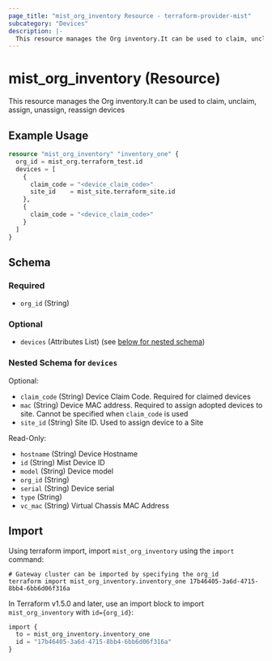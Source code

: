 ```yaml
---
page_title: "mist_org_inventory Resource - terraform-provider-mist"
subcategory: "Devices"
description: |-
  This resource manages the Org inventory.It can be used to claim, unclaim, assign, unassign, reassign devices
---
```


# mist_org_inventory (Resource)

This resource manages the Org inventory.It can be used to claim, unclaim, assign, unassign, reassign devices


## Example Usage

```terraform
resource "mist_org_inventory" "inventory_one" {
  org_id = mist_org.terraform_test.id
  devices = [
    {
      claim_code = "<device_claim_code>"
      site_id    = mist_site.terraform_site.id
    },
    {
      claim_code = "<device_claim_code>"
    }
  ]
}
```

<!-- schema generated by tfplugindocs -->
## Schema

### Required

- `org_id` (String)

### Optional

- `devices` (Attributes List) (see [below for nested schema](#nestedatt--devices))

<a id="nestedatt--devices"></a>
### Nested Schema for `devices`

Optional:

- `claim_code` (String) Device Claim Code. Required for claimed devices
- `mac` (String) Device MAC address. Required to assign adopted devices to site. Cannot be specified when `claim_code` is used
- `site_id` (String) Site ID. Used to assign device to a Site

Read-Only:

- `hostname` (String) Device Hostname
- `id` (String) Mist Device ID
- `model` (String) Device model
- `org_id` (String)
- `serial` (String) Device serial
- `type` (String)
- `vc_mac` (String) Virtual Chassis MAC Address



## Import
Using terraform import, import `mist_org_inventory` using the `import` command:
```shell
# Gateway cluster can be imported by specifying the org_id
terraform import mist_org_inventory.inventory_one 17b46405-3a6d-4715-8bb4-6bb6d06f316a
```


In Terraform v1.5.0 and later, use an import block to import `mist_org_inventory` with `id={org_id}`:

```tf
import {
  to = mist_org_inventory.inventory_one
  id = "17b46405-3a6d-4715-8bb4-6bb6d06f316a"
}
```